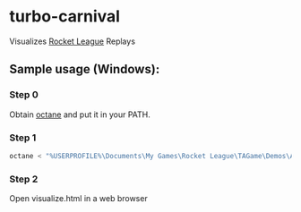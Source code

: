 # turbo-carnival
Visualizes [Rocket League](http://www.rocketleaguegame.com/) Replays

## Sample usage (Windows):


### Step 0

Obtain [octane](https://github.com/tfausak/octane/releases) and put it in your PATH.

### Step 1

```bash
octane < "%USERPROFILE%\Documents\My Games\Rocket League\TAGame\Demos\A12FC5C047140DC453037F8869B38900.replay" | python rocket_league_replay_decode.py > sample_data\demo.csv
```

### Step 2

Open visualize.html in a web browser
